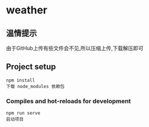 # weather
## 温情提示
由于GitHub上传有些文件会不见,所以压缩上传,下载解压即可
## Project setup
```
npm install 
下载 node_modules 依赖包
```

### Compiles and hot-reloads for development
```
npm run serve
启动项目
```


